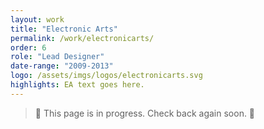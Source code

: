 ```yaml
---
layout: work
title: "Electronic Arts"
permalink: /work/electronicarts/
order: 6
role: "Lead Designer"
date-range: "2009-2013"
logo: /assets/imgs/logos/electronicarts.svg
highlights: EA text goes here.
---
```


> 🚧 This page is in progress. Check back again soon. 🚧